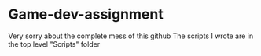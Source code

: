 # Game-dev-assignment
Very sorry about the complete mess of this github
The scripts I wrote are in the top level "Scripts" folder
